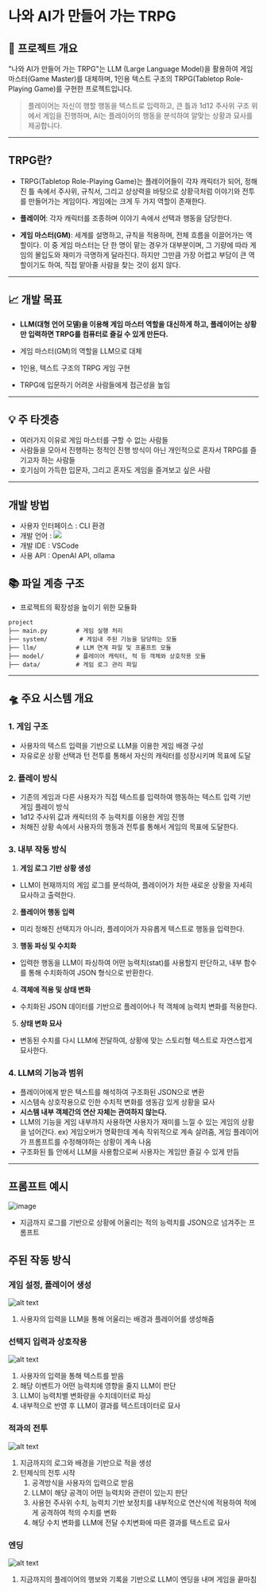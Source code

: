 #  나와 AI가 만들어 가는 TRPG

## 🔖 프로젝트 개요

"나와 AI가 만들어 가는 TRPG"는 LLM (Large Language Model)을 활용하여 게임 마스터(Game Master)를 대체하며, 1인용 텍스트 구조의  TRPG(Tabletop Role-Playing Game)를 구현한 프로젝트입니다.

> 플레이어는 자신이 행할 행동을 텍스트로 입력하고, 큰 틀과 1d12 주사위 구조 위에서 게임을 진행하며, AI는 플레이어의 행동을 분석하여 알맞는 상황과 묘사를 제공합니다.

---

## TRPG란?
* TRPG(Tabletop Role-Playing Game)는 플레이어들이 각자 캐릭터가 되어, 정해진 틀 속에서 주사위, 규칙서, 그리고 상상력을 바탕으로 상황극처럼 이야기와 전투를 만들어가는 게임이다. 게임에는 크게 두 가지 역할이 존재한다.

* **플레이어**: 각자 캐릭터를 조종하며 이야기 속에서 선택과 행동을 담당한다.

* **게임 마스터(GM)**: 세계를 설명하고, 규칙을 적용하며, 전체 흐름을 이끌어가는 역할이다.
이 중 게임 마스터는 단 한 명이 맡는 경우가 대부분이며,
그 기량에 따라 게임의 몰입도와 재미가 극명하게 달라진다.
하지만 그만큼 가장 어렵고 부담이 큰 역할이기도 하여, 직접 맡아줄 사람을 찾는 것이 쉽지 않다.
---

## 📈 개발 목표

- **LLM(대형 언어 모델)을 이용해
게임 마스터 역할을 대신하게 하고,
플레이어는 상황만 입력하면 TRPG를 컴퓨터로 즐길 수 있게 만든다.**

- 게임 마스터(GM)의 역할을 LLM으로 대체
- 1인용, 텍스트 구조의 TRPG 게임 구현
- TRPG에 입문하기 어려운 사람들에게 접근성을 높임
---

## 💡 주 타겟층

- 여러가지 이유로 게임 마스터를 구할 수 없는 사람들
- 사람들을 모아서 진행하는 정적인 진행 방식이 아닌 개인적으로 혼자서 TRPG를 즐기고자 하는 사람들
- 호기심이 가득한 입문자, 그리고 혼자도 게임을 즐겨보고 싶은 사람

---

## 개발 방법

- 사용자 인터페이스 : CLI 환경
- 개발 언어 : <img src="https://img.shields.io/badge/Python-3776AB?style=flat-square&logo=Python&logoColor=white"/>
- 개발 IDE : VSCode 
- 사용 API : OpenAI API, ollama

## 📚 파일 계층 구조
* 프로젝트의 확장성을 높이기 위한 모듈화
```
project
├── main.py        # 게임 실행 처리
├── system/         # 게임내 주된 기능을 담당하는 모듈
├── llm/           # LLM 연계 파일 및 프롬프트 모듈
├── model/         # 플레이어 캐릭터, 적 등 객체와 상호작용 모듈
├── data/          # 게임 로그 관리 파일
```
---


## 🛸 주요 시스템 개요

### 1. 게임 구조
- 사용자의 텍스트 입력을 기반으로 LLM을 이용한 게임 배경 구성
- 자유로운 상황 선택과 턴 전투를 통해서 자신의 캐릭터를 성장시키며 목표에 도달

### 2. 플레이 방식
- 기존의 게임과 다른 사용자가 직접 텍스트를 입력하여 행동하는 텍스트 입력 기반 게임 플레이 방식
- 1d12 주사위 값과 캐릭터의 주 능력치를 이용한 게임 진행
- 처해진 상황 속에서 사용자의 행동과 전투를 통해서 게임의 목표에 도달한다.

### 3. 내부 작동 방식
1. **게임 로그 기반 상황 생성**
* LLM이 현재까지의 게임 로그를 분석하여, 플레이어가 처한 새로운 상황을 자세히 묘사하고 출력한다.
2. **플레이어 행동 입력**
* 미리 정해진 선택지가 아니라, 플레이어가 자유롭게 텍스트로 행동을 입력한다.
3. **행동 파싱 및 수치화**
* 입력한 행동을 LLM이 파싱하여 어떤 능력치(stat)를 사용할지 판단하고, 내부 함수를 통해 수치화하여 JSON 형식으로 반환한다.
4. **객체에 적용 및 상태 변화**
* 수치화된 JSON 데이터를 기반으로 플레이어나 적 객체에 능력치 변화를 적용한다.
5. **상태 변화 묘사**
* 변동된 수치를 다시 LLM에 전달하여, 상황에 맞는 스토리형 텍스트로 자연스럽게 묘사한다.

### 4. LLM의 기능과 범위
- 플레이어에게 받은 텍스트를 해석하여 구조화된 JSON으로 변환
- 시스템속 상호작용으로 인한 수치적 변화를 생동감 있게 상황을 묘사
- **시스템 내부 객체간의 연산 자체는 관여하지 않는다.**
- LLM의 기능을 게임 내부까지 사용하면 사용자가 재미를 느낄 수 있는 게임의 상황을 넘어간다.
ex) 게임오버가 명확한데 계속 작위적으로 계속 살려줌, 게임 플레이어가 프롬프트를 수정해야하는 상황이 계속 나옴
- 구조화된 틀 안에서 LLM을 사용함으로써 사용자는 게임만 즐길 수 있게 만듬
---

## 프롬프트 예시
![image](https://github.com/user-attachments/assets/ba004203-b331-45a0-80f8-7e05b06cee4c)
- 지금까지 로그를 기반으로 상황에 어울리는 적의 능력치를 JSON으로 넘겨주는 프롬프트


## 주된 작동 방식

### 게임 설정, 플레이어 생성
![alt text](image.png)
1. 사용자의 입력을 LLM을 통해 어울리는 배경과 플레이어를 생성해줌

### 선택지 입력과 상호작용
![alt text](image-1.png)
1. 사용자의 입력을 통해 텍스트를 받음
2. 해당 이벤트가 어떤 능력치에 영향을 줄지 LLM이 판단
3. LLM이 능력치별 변화량을 수치데이터로 파싱
4. 내부적으로 반영 후 LLM이 결과를 텍스트데이터로 묘사

### 적과의 전투
![alt text](image-2.png)
1. 지금까지의 로그와 배경을 기반으로 적을 생성
2. 턴제식의 전투 시작
    1. 공격방식을 사용자의 입력으로 받음
    2. LLM이 해당 공격이 어떤 능력치와 관련이 있는지 판단
    3. 사용헌 주사위 수치, 능력치 기반 보정치를 내부적으로 연산식에 적용하여 적에게 공격하여 적의 수치를 변화
    4. 해당 수치 변화를 LLM에 전달 수치변화에 따른 결과를 텍스트로 묘사

### 엔딩
![alt text](image-3.png)
1. 지금까지의 플레이어의 행보와 기록을 기반으로 LLM이 엔딩을 내며 게임을 끝마침

